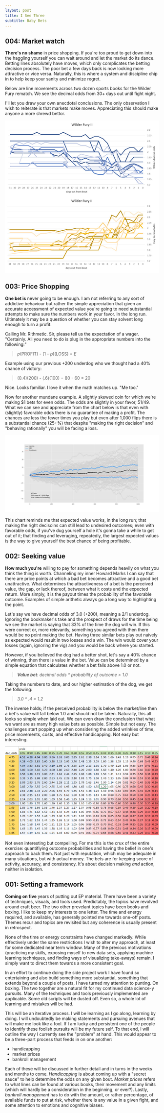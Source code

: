 ```yaml
---
layout: post
title: I See Three
subtitle: Baby Bets
---
```


## 004: Market watch

**There's no shame** in price shopping. If you're too proud to get down into the haggling yourself you can wait around and let the market do its dance. Betting lines absolutely have moves, which only complicates the betting decision process. The poor bet a few days back is now looking more attractive or vice versa. Naturally, this is where a system and discipline chip in to help keep your sanity and minimize regret. 

Below are line movements across two dozen sports books for the Wilder Fury rematch. We see the decimal odds from 30+ days out until fight night. 

I'll let you draw your own anecdotal conclusions. The only observation I wish to reiterate is that markets make moves. Appreciating this should make anyone a more shrewd bettor. 

<p align="center">
 <img src="/punt/img/wilder_fury_2_lines.jpg" alt="wilder_fury_2_lines" /><br />
</p>


## 003: Price Shopping

**One bet is** never going to be enough. I am not referring to any sort of addictive behaviour but rather the simple appreciation that given an accurate accessment of expected value you're going to need substantial attempts to make sure the numbers work in your favor. In the long run. Ultimately it may be a question of whether you can stay solvent long enough to turn a profit.

Calling Mr. Rithmetic. Sir, please tell us the expectation of a wager. "Certainly. All you need to do is plug in the appropriate numbers into the following:"

> _p_(PROFIT) - (1 - _p_)(LOSS) = _E_

Example using our previous +200 underdog who we thought had a 40% chance of victory:

> (0.4)(200) - (.6)(100) = 80 - 60 = 20

Nice. Looks familiar. I love it when the math matches up. "Me too."

Now for another mundane example. A slightly skewed coin for which we're making $1 bets for even odds. The odds are slightly in your favor, 51/49. What we can see and appreciate from the chart below is that even with (slightly) favorable odds there is no guarantee of making a profit. The chances are less the fewer times you play but even after 1,000 flips there is a substantial chance (25+%) that despite "making the right decision" and "behaving rationally" you will be facing a loss.

<img src="/punt/img/better_than_50_50.jpg" alt="better_than_50_50" /><br />

This chart reminds me that expected value works, in the long run; that making the right decisoins can still lead to undesired outcomes; even with favorable odds, if you've dug yourself a hole it's gonna take a while to get out of it; that finding and leveraging, repeatedly, the largest expected values is the way to give yourself the best chance of being profitable. 


## 002: Seeking value

**How much you're** willing to pay for something depends heavily on what you think the thing is worth. Channeling my inner Howard Marks I can say that there are price points at which a bad bet becomes attractive and a good bet unattractive. What determines the attractiveness of a bet is the perceived value, the gap, or lack thereof, between what it costs and the expected return. More simply, it is the payout times the probability of the favorable outcome. Examples of simple arithetic always go a long way to highlighting the point. 

Let's say we have decimal odds of 3.0 (+200), meaning a 2/1 underdog. Ignoring the bookmaker's take and the prospect of draws for the time being we see the market is saying that 33% of the time the dog will win. If this were correct or, more relevantly, something you agreed with then there would be no point making the bet. Having three similar bets play out naively as expected would result in two losses and a win. The win would cover your losses (again, ignoring the vig) and you would be back where you started. 

However, if you believed the dog had a better shot, let's say a 40% chance of winning, then there is value in the bet. Value can be determined by a simple equation that calculates whether a bet falls above 1.0 or not. 

> _**Value bet**: decimal odds * probability of outcome > 1.0_

Taking the numbers to date, and our higher estimation of the dog, we get the following:

> _3.0 * .4 = 1.2_

The inverse holds; if the perceived probability is below the market/line then a bet's value will fall below 1.0 and should not be taken. Naturally, this all looks so simple when laid out. We can even draw the conclusion that what we want are as many high value bets as possible. Simple but not easy. The challenges start popping up when considering the added wrinkles of time, price movements, costs, and effective handicapping. Not easy but interesting. 

<img src="/punt/img/value_calc.jpg" alt="value_calc" /><br />

Not even interesting but compelling. For me this is the crux of the entire exercise: quantifiying outcome probabilities and having the belief in one's approach to back them. Not just with reputation, which may be adequate in many situations, but with actual money. The bets are for keeping score of activity, accuracy, and consistency. It's about decision making _and_ action, neither in isolation. 


## 001: Setting a framework

**Coming on five** years of putting out EP material. There have been a variety of techniques, visuals, and tools used. Predictably, the topics have revolved around craft beer. The two other prevelant topics have been books and boxing. I like to keep my interests to one letter. The time and energy required, and available, has generally pointed me towards one-off posts. Themes recur and topics are revisited but any coherence is usually present in retrospect. 

None of the time or energy constraints have changed markedly. While effectively under the same restrictions I wish to alter my approach, at least for some dedicated near term window. Many of the previous motivations (practicing my skills, exposing myself to new data sets, applying machine learning techniques, and finding ways of visualizing take-aways) remain. I simply want to direct them towards a more consistent goal.

In an effort to continue doing the side project work I have found so entertaining and also build something more substantial, something that extends beyond a couple of posts, I have turned my attention to punting. On boxing. The two together are a natural fit for my continued data science-y pursuits. Many of the techniques and tools previously implemented are applicable. Some old scripts will be dusted off. Even so, a whole lot of learning and mistakes will be had. 

This will be an iterative process. I will be learning as I go along, learning by doing. I will undoubtedly be making statements and pursuing avenues that will make me look like a fool. If I am lucky and persistent one of the people to identify these foolish pursuits will be my future self. To that end, I will outline the way I currently see the "problem" at hand. This would appear to be a three-part process that feeds in on one another:

* handicapping
* market prices
* bankroll management

Each of these will be discussed in further detail and in turns in the weeks and months to come. _Handicapping_ is about coming up with a "secret sauce" to help determine the odds on any given bout. _Market prices_ refers to what lines can be found at various books, their movement and any limits (which will hardly be a consideration in the beginning, or ever?). Lastly, _bankroll management_ has to do with the amount, or rather percentage, of available funds to put at risk, whether there is any value in a given fight, and some attention to emotions and cognitive biases. 
